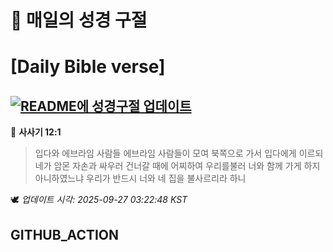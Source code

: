 # 🙏 매일의 성경 구절
# [Daily Bible verse]
## [![README에 성경구절 업데이트](https://github.com/DONGSUKA/first_test/actions/workflows/update-readme-bible.yml/badge.svg)](https://github.com/DONGSUKA/first_test/actions/workflows/update-readme-bible.yml)
<!-- START_BIBLE_VERSE -->
📖 **사사기 12:1**
> 입다와 에브라임 사람들 에브라임 사람들이 모여 북쪽으로 가서 입다에게 이르되 네가 암몬 자손과 싸우러 건너갈 때에 어찌하여 우리를불러 너와 함께 가게 하지 아니하였느냐 우리가 반드시 너와 네 집을 불사르리라 하니

🕊️ _업데이트 시각: 2025-09-27 03:22:48 KST_
  <!-- END_BIBLE_VERSE -->
## GITHUB_ACTION
